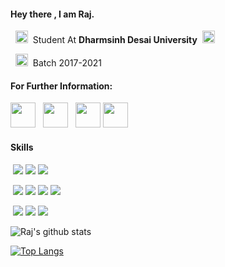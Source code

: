 #### Hey there , I am Raj.

<p>&nbsp;&nbsp;<img height="20" src="https://img.icons8.com/fluent/48/000000/student-male.png"/>&nbsp;&nbsp;Student At <b>Dharmsinh Desai University</b>&nbsp;&nbsp;<img height="20" src="https://img.icons8.com/color/48/000000/india.png"/></p>
<p>&nbsp;&nbsp;<img height="20" src="https://img.icons8.com/fluent/48/000000/calendar.png"/>&nbsp;&nbsp;Batch 2017-2021</p>

#### For Further Information:
<p>
<a href="https://twitter.com/raj_5129"><img height="40" src="https://img.icons8.com/fluent/48/000000/twitter.png"></a>&nbsp;&nbsp;
<a href="https://www.instagram.com/raj_0512/"><img height="40" src="https://img.icons8.com/fluent/48/000000/instagram-new.png"></a>&nbsp;&nbsp;
<a href="https://www.linkedin.com/in/raj-panchal-825386191/"><img height="40" src="https://img.icons8.com/fluent/48/000000/linkedin.png"></a>
<a href="https://www.hackerrank.com/raj_5126"><img height="40" src="https://img.icons8.com/windows/32/000000/hackerrank.png"></a>
</p>

#### Skills
<p>&nbsp;<img src="https://img.shields.io/badge/Language-Python-green"/>&nbsp;<img src="https://img.shields.io/badge/Language-Java-blue"/>&nbsp;<img src="https://img.shields.io/badge/Language-C-orange"/></p>

<p>&nbsp;<img src="https://img.shields.io/badge/Technology-HTML%205-green"/>&nbsp;<img src="https://img.shields.io/badge/Technology-Bootstrap%204-red`"/>&nbsp;<img src="https://img.shields.io/badge/Technology-NodeJS-yellowgreen"/>&nbsp;<img src="https://img.shields.io/badge/Technology-Data%20Visualization%20With%20Python-blue"/></p>

<p>&nbsp;<img src="https://img.shields.io/badge/Tool-Scikit--learn-yellow"/>&nbsp;<img src="https://img.shields.io/badge/Tool-Matplotlib-brightgreen">&nbsp;<img src="https://img.shields.io/badge/Tool-Tensorflow-orange"></p>

![Raj's github stats](https://github-readme-stats.vercel.app/api?username=raj5126&show_icons=true&theme=radical)

[![Top Langs](https://github-readme-stats.vercel.app/api/top-langs/?username=raj5126&layout=compact)](https://github.com/raj5126/github-readme-stats)

